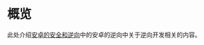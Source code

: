# 概览

此处介绍[安卓的安全和逆向](https://book.crifan.org/books/android_app_security_crack/website/)中的安卓的逆向中关于逆向开发相关的内容。

